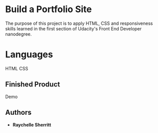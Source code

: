 # Build a Portfolio Site

The purpose of this project is to apply HTML, CSS and responsiveness skills learned in the first section of Udacity's Front End Developer nanodegree.

# Languages

HTML
CSS


## Finished Product
Demo


## Authors

* **Raychelle Sherritt**
